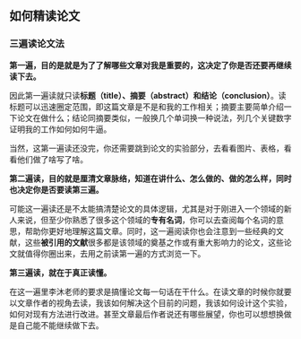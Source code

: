 ## 如何精读论文

### 三遍读论文法

**第一遍，目的是就是为了了解哪些文章对我是重要的，这决定了你是否还要再继续读下去。**

因此第一遍读就只读**标题（title）、摘要（abstract）和结论（conclusion）**。读标题可以迅速圈定范围，即这篇文章是不是和我的工作相关；摘要主要简单介绍一下论文在做什么；结论同摘要类似，一般换几个单词换一种说法，列几个关键数字证明我的工作如何如何牛逼。

当然，这第一遍读还没完，你还需要跳到论文的实验部分，去看看图片、表格，看看他们做了啥写了啥。

**第二遍读，目的就是厘清文章脉络，知道在讲什么、怎么做的、做的怎么样，同时也决定你是否要读第三遍。**

可能这一遍读还是不太能搞清楚论文的具体逻辑，尤其是对于刚进入一个领域的新人来说，但至少你熟悉了很多这个领域的**专有名词**，你可以去查阅每个名词的意思，帮助你更好地理解这篇文章。同时，这一遍阅读你也会注意到一些经典的文献，这些**被引用的文献**很多都是该领域的奠基之作或有重大影响力的论文，这些论文就值得你圈出来，去用之前读第一遍的方式浏览一下。

**第三遍读，就在于真正读懂。**

在这一遍里李沐老师的要求是搞懂论文每一句话在干什么。在读文章的时候你就要以文章作者的视角去读，我该如何解决这个目前的问题，我该如何设计这个实验，如何对现有方法进行改进。甚至文章最后作者说还有哪些展望，你也可以想想换做是自己能不能继续做下去。